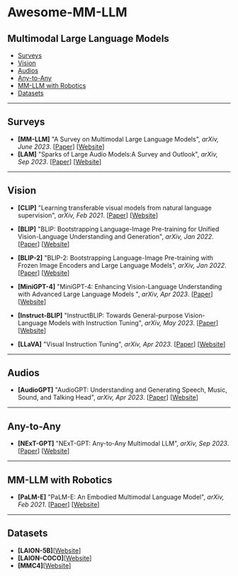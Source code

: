 # Awesome-MM-LLM

## Multimodal Large Language Models

  - [Surveys](#surveys)
  - [Vision](#vision)
  - [Audios](#audios)
  - [Any-to-Any](#any-to-any)
  - [MM-LLM with Robotics](#mm-llm-with-robotics)
  - [Datasets](#datasets)

---
## Surveys

* **[MM-LLM]** "A Survey on Multimodal Large Language Models", *arXiv, June 2023*.
[[Paper](https://arxiv.org/pdf/2306.13549.pdf)] [[Website](https://github.com/BradyFU/Awesome-Multimodal-Large-Language-Models)]
* **[LAM]** "Sparks of Large Audio Models:A Survey and Outlook", *arXiv, Sep 2023*.
[[Paper](https://arxiv.org/pdf/2308.12792.pdf)] [[Website](https://github.com/EmulationAI/awesome-large-audio-models)]


---
## Vision

* **[CLIP]** "Learning transferable visual models from natural language supervision", *arXiv, Feb 2021*.
[[Paper](https://arxiv.org/abs/2103.00020)] [[Website](https://github.com/openai/CLIP)]
* **[BLIP]** "BLIP: Bootstrapping Language-Image Pre-training for
Unified Vision-Language Understanding and Generation", *arXiv, Jan 2022*.
[[Paper](https://arxiv.org/abs/2201.12086)] [[Website](https://github.com/salesforce/BLIP)]
* **[BLIP-2]** "BLIP-2: Bootstrapping Language-Image Pre-training with Frozen Image Encoders and Large Language Models", *arXiv, Jan 2022*.
[[Paper](https://arxiv.org/pdf/2301.12597.pdf)] [[Website](https://github.com/salesforce/LAVIS/tree/main/projects/blip2)]
* **[MiniGPT-4]** "MiniGPT-4: Enhancing Vision-Language Understanding with Advanced Large Language Models
", *arXiv, Apr 2023*.
[[Paper](https://arxiv.org/abs/2304.10592)] [[Website](https://minigpt-4.github.io/)]

* **[Instruct-BLIP]** "InstructBLIP: Towards General-purpose Vision-Language Models with Instruction Tuning", *arXiv, May 2023*.
[[Paper](https://arxiv.org/abs/2305.06500)] [[Website](https://github.com/salesforce/LAVIS/tree/main/projects/instructblip)]
* **[LLaVA]** "Visual Instruction Tuning", *arXiv, Apr 2023*.
[[Paper](https://arxiv.org/abs/2304.08485)] [[Website](https://llava-vl.github.io/)]




---
## Audios

* **[AudioGPT]** "AudioGPT: Understanding and Generating Speech, Music, Sound, and Talking Head", *arXiv, Apr 2023*.
[[Paper](https://arxiv.org/abs/2304.12995)] [[Website](https://github.com/AIGC-Audio/AudioGPT)]


---
## Any-to-Any
* **[NExT-GPT]** "NExT-GPT: Any-to-Any Multimodal LLM", *arXiv, Sep 2023*.
[[Paper](https://arxiv.org/pdf/2309.05519.pdf)] [[Website](https://next-gpt.github.io/)]



---
## MM-LLM with Robotics

* **[PaLM-E]** "PaLM-E: An Embodied Multimodal Language Model", *arXiv, Feb 2021*.
[[Paper](https://arxiv.org/abs/2303.03378)] [[Website](https://palm-e.github.io/)]

---
## Datasets
* **[LAION-5B]**[[Website](https://laion.ai/blog/laion-5b/)]
* **[LAION-COCO]**[[Website](https://laion.ai/blog/laion-coco/)]
* **[MMC4]**[[Website](https://github.com/allenai/mmc4)]
